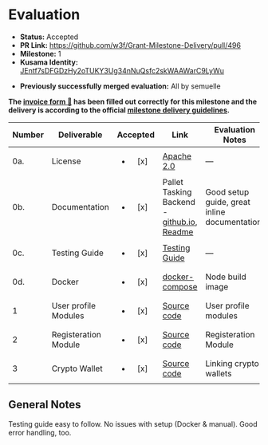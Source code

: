 # Evaluation

* **Status:** Accepted
* **PR Link:** https://github.com/w3f/Grant-Milestone-Delivery/pull/496
* **Milestone:** 1
* **Kusama Identity:** [JEntf7sDFGDzHy2oTUKY3Ug34nNuQsfc2skWAAWarC9LyWu](https://polkascan.io/kusama/account/JEntf7sDFGDzHy2oTUKY3Ug34nNuQsfc2skWAAWarC9LyWu)
- **Previously successfully merged evaluation:** All by semuelle

**The [invoice form :pencil:](https://docs.google.com/forms/d/e/1FAIpQLSfmNYaoCgrxyhzgoKQ0ynQvnNRoTmgApz9NrMp-hd8mhIiO0A/viewform) has been filled out correctly for this milestone and the delivery is according to the official [milestone delivery guidelines](https://github.com/w3f/Grants-Program/blob/master/docs/milestone-deliverables-guidelines.md).**

| Number | Deliverable | Accepted | Link | Evaluation Notes |
| ------ | ----------- | :------: | ---- |----------------- |
| 0a. | License | <ul><li>[x] </li></ul> | [Apache 2.0](https://github.com/WowLabz/tasking_backend/blob/main/LICENSE)| — |
| 0b.  | Documentation | <ul><li>[x] </li></ul> | Pallet Tasking Backend - [github.io](https://github.com/WowLabz/tasking_backend/blob/main/pallets/pallet-tasking/src/lib.rs), [Readme](https://github.com/WowLabz/tasking_backend/tree/dev#readme) | Good setup guide, great inline documentation. |
| 0c.  | Testing Guide | <ul><li>[x] </li></ul> | [Testing Guide](https://github.com/WowLabz/tasking_backend/blob/Phase1_Milestone1/TestingGuide.md)| — |
| 0d. | Docker | <ul><li>[x] </li></ul> | [docker-compose](https://github.com/WowLabz/tasking_backend/blob/Phase1_Milestone1/docker-compose.yml)| Node build image |
| 1 | User profile Modules | <ul><li>[x] </li></ul> | [Source code](https://github.com/WowLabz/tasking_frontend/tree/Phase1_Milestone1/src/View/Modules/Authorization)| User profile modules  |
| 2 | Registeration Module | <ul><li>[x] </li></ul> | [Source code](https://github.com/WowLabz/authentication_service/blob/379e8271cfa50ce758e572b5d70d8162bcb34d3f/src/controller/user_controller.rs#L13-L45)| Registeration Module |
| 3 | Crypto Wallet | <ul><li>[x] </li></ul> | [Source code](https://github.com/WowLabz/tasking_frontend/blob/Phase1_Milestone1/src/Components/CryptoWallet/CryptoWallet.js)| Linking crypto wallets |




## General Notes

Testing guide easy to follow. No issues with setup (Docker & manual). Good error handling, too. 
  

